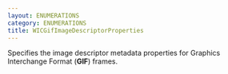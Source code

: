 ```yaml
---
layout: ENUMERATIONS
category: ENUMERATIONS
title: WICGifImageDescriptorProperties
---
```


Specifies the image descriptor metadata properties for Graphics Interchange Format (**GIF**) frames.
